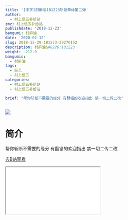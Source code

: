 ```yaml
---
title: '[中字]村麻油181223斩断孽缘第二弹'
author:
  - 村上信五补给站
zmz: 村上信五补给站
publishdate: '2018-12-23'
bangumi: 村麻油
date: '2020-02-12'
slug: 2018-12-29-181223-39276152
description: 村麻油&#8226;181223
weight: -212.0
bangumis:
  - 村麻油
tags:
  - 综艺
  - 村上信五
categories:
  - 村上信五补给站
  - 村上信五补给站

brief: "帮你斩断不需要的缘分 有翻错的欢迎指出 禁一切二传二改"
---
```

![](https://raw.githubusercontent.com/tcgriffith/owaraisite/master/static/tmpimg/fd3920a9caf61b1c540a73dc6e39eb129d972b5a.jpg.480.jpg)
# 简介  
帮你斩断不需要的缘分
有翻错的欢迎指出
禁一切二传二改  

[去B站观看](https://www.bilibili.com/video/av39276152/)
<div class ="resp-container"><iframe class="testiframe" src="//player.bilibili.com/player.html?aid=39276152"", scrolling="no", allowfullscreen="true" > </iframe></div> 
